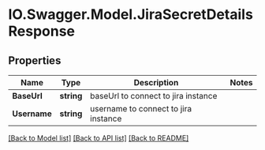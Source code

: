 # IO.Swagger.Model.JiraSecretDetailsResponse
## Properties

Name | Type | Description | Notes
------------ | ------------- | ------------- | -------------
**BaseUrl** | **string** | baseUrl to connect to jira instance | 
**Username** | **string** | username to connect to jira instance | 

[[Back to Model list]](../README.md#documentation-for-models) [[Back to API list]](../README.md#documentation-for-api-endpoints) [[Back to README]](../README.md)

